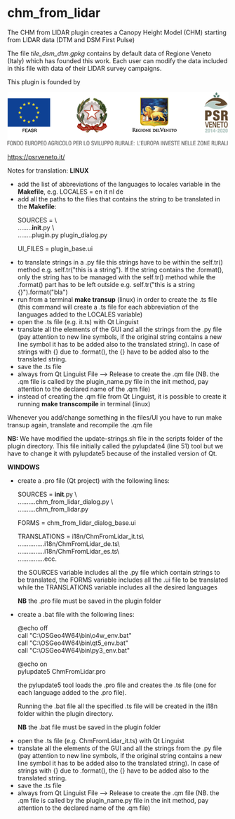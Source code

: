 # chm_from_lidar

The CHM from LIDAR plugin creates a Canopy Height Model (CHM) starting from LIDAR data (DTM and DSM First Pulse)


The file *tile_dsm_dtm.gpkg* contains by default data of Regione Veneto (Italy) which has founded this work. Each user can modify the data included in this file with data of their LIDAR survey campaigns.

This plugin is founded by 

![](img/4ISTITUZIONALI.png)

https://psrveneto.it/

Notes for translation:
<b>LINUX</b>
<ul>
<li> add the list of abbreviations of the languages to locales variable in the <b>Makefile</b>, e.g. LOCALES = en it nl de
<li> add all the paths to the files that contains the string to be translated in the <b>Makefile</b>:

SOURCES = \\<br>
........__init__.py \\<br>
........plugin.py plugin_dialog.py

UI_FILES = plugin_base.ui

<li> to translate strings in a .py file this strings have to be within the self.tr() method e.g. self.tr("this is a string"). If the string contains the .format(), only the string has to be managed with the self.tr() method while the .format() part has to be left outside e.g. self.tr("this is a string {}").format("bla")
<li> run from a terminal <b>make transup</b> (linux) in order to create the .ts file (this command will create a .ts file for each abbreviation of the languages added to the LOCALES variable)
<li> open the .ts file (e.g. it.ts) with Qt Linguist
<li> translate all the elements of the GUI and all the strings from the .py file (pay attention to new line symbols, if the original string contains a new line symbol it has to be added also to the translated string). In case of strings with {} due to .format(), the {} have to be added also to the translated string.
<li> save the .ts file
<li> always from Qt Linguist File --> Release to create the .qm file (NB. the .qm file is called by the plugin_name.py file in the init method, pay attention to the declared name of the .qm file)
<li> instead of creating the .qm file from Qt Linguist, it is possible to create it running <b>make transcompile</b> in terminal (linux)
</ul>
Whenever you add/change something in the files/UI you have to run make transup again, translate and recompile the .qm file

<b>NB:</b> We have modified the update-strings.sh file in the scripts folder of the plugin directory. This file initially called the pylupdate4 (line 51) tool but we have to change it with pylupdate5 because of the installed version of Qt.

<b>WINDOWS</b>
<ul>
<li> create a .pro file (Qt project) with the following lines:

SOURCES = __init__.py \\<br>
..........chm_from_lidar_dialog.py \\<br>
..........chm_from_lidar.py

FORMS = chm_from_lidar_dialog_base.ui

TRANSLATIONS = i18n/ChmFromLidar_it.ts\\<br>
...............i18n/ChmFromLidar_de.ts\\<br>
...............i18n/ChmFromLidar_es.ts\\<br>
...............ecc.

the SOURCES variable includes all the .py file which contain strings to be translated, the FORMS variable includes all the .ui file to be translated while the TRANSLATIONS variable includes all the desired languages

<b>NB</b> the .pro file must be saved in the plugin folder

<li> create a .bat file with the following lines:

@echo off<br>
call "C:\OSGeo4W64\bin\o4w_env.bat"<br>
call "C:\OSGeo4W64\bin\qt5_env.bat"<br>
call "C:\OSGeo4W64\bin\py3_env.bat"<br>

@echo on<br>
pylupdate5 ChmFromLidar.pro

the pylupdate5 tool loads the .pro file and creates the .ts file (one for each language added to the .pro file).

Running the .bat file all the specified .ts file will be created in the i18n folder within the plugin directory.

<b>NB</b> the .bat file must be saved in the plugin folder

<li> open the .ts file (e.g. ChmFromLidar_it.ts) with Qt Linguist
<li> translate all the elements of the GUI and all the strings from the .py file (pay attention to new line symbols, if the original string contains a new line symbol it has to be added also to the translated string). In case of strings with {} due to .format(), the {} have to be added also to the translated string.
<li> save the .ts file
<li> always from Qt Linguist File --> Release to create the .qm file (NB. the .qm file is called by the plugin_name.py file in the init method, pay attention to the declared name of the .qm file)
